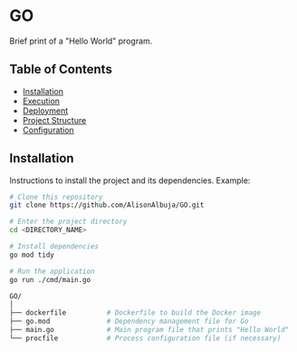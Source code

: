# GO

Brief print of a "Hello World" program.

## Table of Contents

- [Installation](#installation)
- [Execution](#execution)
- [Deployment](#deployment)
- [Project Structure](#project-structure)
- [Configuration](#configuration)

## Installation

Instructions to install the project and its dependencies. Example:

```bash
# Clone this repository
git clone https://github.com/AlisonAlbuja/GO.git

# Enter the project directory
cd <DIRECTORY_NAME>

# Install dependencies
go mod tidy

# Run the application
go run ./cmd/main.go

GO/
│
├── dockerfile          # Dockerfile to build the Docker image
├── go.mod              # Dependency management file for Go
├── main.go             # Main program file that prints "Hello World"
└── procfile            # Process configuration file (if necessary)
